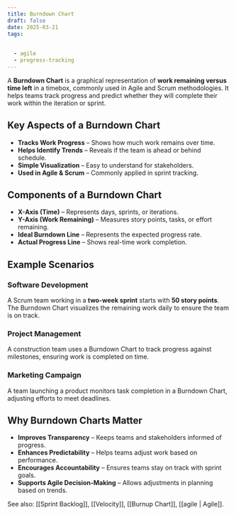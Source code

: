 ```yaml
---
title: Burndown Chart
draft: false
date: 2025-03-21
tags:
  
  
  - agile
  - progress-tracking
---
```


A **Burndown Chart** is a graphical representation of **work remaining versus time left** in a timebox, commonly used in Agile and Scrum methodologies. It helps teams track progress and predict whether they will complete their work within the iteration or sprint.

## Key Aspects of a Burndown Chart
- **Tracks Work Progress** – Shows how much work remains over time.
- **Helps Identify Trends** – Reveals if the team is ahead or behind schedule.
- **Simple Visualization** – Easy to understand for stakeholders.
- **Used in Agile & Scrum** – Commonly applied in sprint tracking.

## Components of a Burndown Chart
- **X-Axis (Time)** – Represents days, sprints, or iterations.
- **Y-Axis (Work Remaining)** – Measures story points, tasks, or effort remaining.
- **Ideal Burndown Line** – Represents the expected progress rate.
- **Actual Progress Line** – Shows real-time work completion.

## Example Scenarios

### **Software Development**
A Scrum team working in a **two-week sprint** starts with **50 story points**. The Burndown Chart visualizes the remaining work daily to ensure the team is on track.

### **Project Management**
A construction team uses a Burndown Chart to track progress against milestones, ensuring work is completed on time.

### **Marketing Campaign**
A team launching a product monitors task completion in a Burndown Chart, adjusting efforts to meet deadlines.

## Why Burndown Charts Matter
- **Improves Transparency** – Keeps teams and stakeholders informed of progress.
- **Enhances Predictability** – Helps teams adjust work based on performance.
- **Encourages Accountability** – Ensures teams stay on track with sprint goals.
- **Supports Agile Decision-Making** – Allows adjustments in planning based on trends.

See also: [[Sprint Backlog]], [[Velocity]], [[Burnup Chart]], [[agile | Agile]].
